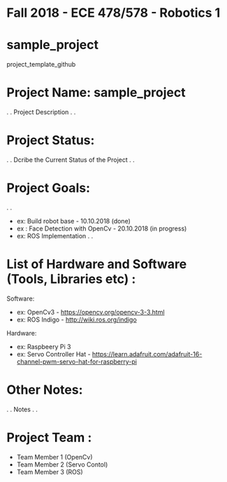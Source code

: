 # Fall 2018 - ECE 478/578 - Robotics 1
# sample_project
project_template_github

# Project Name: sample_project
.
.
Project Description
.
.

# Project Status:
.
.
Dcribe the Current Status of the Project
.
.

# Project Goals:
.
.
- ex: Build robot base - 10.10.2018 (done)
- ex : Face Detection with OpenCv - 20.10.2018 (in progress)
- ex: ROS Implementation
.
.

# List of Hardware and Software (Tools, Libraries etc) :

Software:

- ex: OpenCv3 - https://opencv.org/opencv-3-3.html
- ex: ROS Indigo - http://wiki.ros.org/indigo

Hardware:

- ex: Raspbeery Pi 3
- ex: Servo Controller Hat - https://learn.adafruit.com/adafruit-16-channel-pwm-servo-hat-for-raspberry-pi

# Other Notes:
.
.
Notes
.
.

# Project Team :
- Team Member 1 (OpenCv)
- Team Member 2 (Servo Contol)
- Team Member 3 (ROS)


